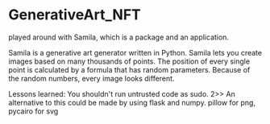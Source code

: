 # GenerativeArt_NFT
played around with Samila, which is a package and an application.

Samila is a generative art generator written in Python. Samila lets you create images based on many thousands of points. The position of every single point is calculated by a formula that has random parameters. Because of the random numbers, every image looks different.


Lessons learned: You shouldn't run untrusted code as sudo.
2>> An alternative to this could be made by using flask and numpy. pillow for png, pycairo for svg
